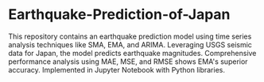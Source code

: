 # Earthquake-Prediction-of-Japan
This repository contains an earthquake prediction model using time series analysis techniques like SMA, EMA, and ARIMA. Leveraging USGS seismic data for Japan, the model predicts earthquake magnitudes. Comprehensive performance analysis using MAE, MSE, and RMSE shows EMA's superior accuracy. Implemented in Jupyter Notebook with Python libraries.
